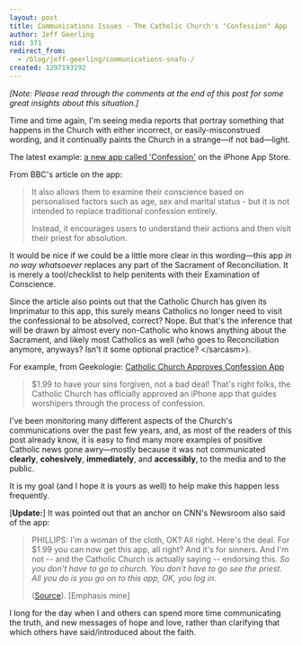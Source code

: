 ```yaml
---
layout: post
title: Communications Issues - The Catholic Church's "Confession" App
author: Jeff Geerling
nid: 371
redirect_from:
  - /blog/jeff-geerling/communications-snafu-/
created: 1297193192
---
```

<p><em>[Note: Please read through the comments at the end of this post for some great insights about this situation.]</em></p>
<p>Time and time again, I'm seeing media reports that portray something that happens in the Church with either incorrect, or easily-misconstrued wording, and it continually paints the Church in a strange—if not bad—light.</p>
<p>The latest example: <a href="http://www.bbc.co.uk/news/technology-12391129">a new app called 'Confession'</a> on the iPhone App Store.</p>
<p>From BBC's article on the app:</p>
<blockquote>
<p>It also allows them to examine their conscience based on personalised factors such as age, sex and marital status - but it is not intended to replace traditional confession entirely.</p>
<p>Instead, it encourages users to understand their actions and then visit their priest for absolution.</p>
</blockquote>
<p>It would be nice if we could be a little more clear in this wording—this app <em>in no way whatsoever</em> replaces any part of the Sacrament of Reconciliation. It is merely a tool/checklist to help penitents with their Examination of Conscience.</p>
<p>Since the article also points out that the Catholic Church has given its Imprimatur to this app, this surely means Catholics no longer need to visit the confessional to be absolved, correct? Nope. But that's the inference that will be drawn by almost every non-Catholic who knows anything about the Sacrament, and likely most Catholics as well (who goes to Reconciliation anymore, anyways? Isn't it some optional practice? &lt;/sarcasm&gt;).</p>
<p>For example, from Geekologie: <a href="http://www.geekologie.com/2011/02/catholic_church_approves_confe.php">Catholic Church Approves Confession App</a></p>
<blockquote>
<p>$1.99 to have your sins forgiven, not a bad deal! That's right folks, the Catholic Church has officially approved an iPhone app that guides worshipers through the process of confession.<span>&nbsp;</span></p>
</blockquote>
<p>I've been monitoring many different aspects of the Church's communications over the past few years, and, as most of the readers of this post already know, it is easy to find many more examples of positive Catholic news gone awry—mostly because it was not communicated <strong>clearly</strong>, <strong>cohesively</strong>,&nbsp;<strong>immediately</strong>, and <strong>accessibly</strong>, to the media and to the public.</p>
<p>It is my goal (and I hope it is yours as well) to help make this happen less frequently.</p>
<p>[<strong>Update:</strong>] It was pointed out that an anchor on CNN's Newsroom also said of the app:</p>
<blockquote>
<p>PHILLIPS: I'm a woman of the cloth, OK? All right. Here's the deal. For $1.99 you can now get this app, all right? And it's for sinners. And I'm not -- and the Catholic Church is actually saying -- endorsing this. <em>So you don't have to go to church. You don't have to go see the priest. All you do is you go on to this app, OK, you log in.</em></p>
<p>(<a href="http://www.newsbusters.org/blogs/mike-bates/2011/02/08/cnns-phillips-reports-priests-arent-necessary-confession#ixzz1DOuD43eV">Source</a>). [Emphasis mine]</p>
</blockquote>
<p>I long for the day when I and others can spend more time communicating the truth, and new messages of hope and love, rather than clarifying that which others have said/introduced about the faith.</p>

